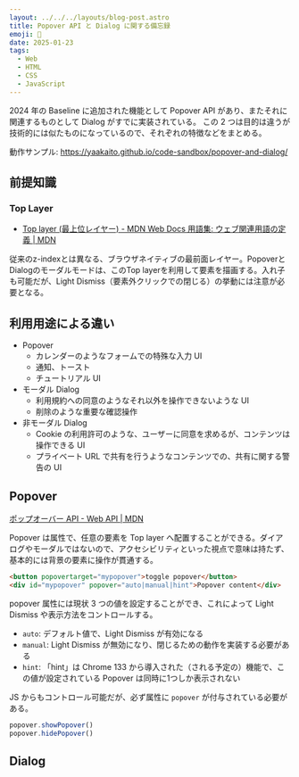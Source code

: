 ```yaml
---
layout: ../../../layouts/blog-post.astro
title: Popover API と Dialog に関する備忘録
emoji: 🎈
date: 2025-01-23
tags:
  - Web
  - HTML
  - CSS
  - JavaScript
---
```


2024 年の Baseline に追加された機能として Popover API があり、またそれに関連するものとして Dialog がすでに実装されている。
この 2 つは目的は違うが技術的には似たものになっているので、それぞれの特徴などをまとめる。

動作サンプル: https://yaakaito.github.io/code-sandbox/popover-and-dialog/

## 前提知識

### Top Layer

- [Top layer (最上位レイヤー) - MDN Web Docs 用語集: ウェブ関連用語の定義 | MDN](https://developer.mozilla.org/ja/docs/Glossary/Top_layer)

従来のz-indexとは異なる、ブラウザネイティブの最前面レイヤー。PopoverとDialogのモーダルモードは、このTop layerを利用して要素を描画する。入れ子も可能だが、Light Dismiss（要素外クリックでの閉じる）の挙動には注意が必要となる。


## 利用用途による違い

- Popover
    - カレンダーのようなフォームでの特殊な入力 UI
    - 通知、トースト
    - チュートリアル UI
- モーダル Dialog
    - 利用規約への同意のようなそれ以外を操作できないような UI
    - 削除のような重要な確認操作
- 非モーダル Dialog
    - Cookie の利用許可のような、ユーザーに同意を求めるが、コンテンツは操作できる UI
    - プライベート URL で共有を行うようなコンテンツでの、共有に関する警告の UI

## Popover

[ポップオーバー API - Web API | MDN](https://developer.mozilla.org/ja/docs/Web/API/Popover_API)

Popover は属性で、任意の要素を Top layer へ配置することができる。ダイアログやモーダルではないので、アクセシビリティといった視点で意味は持たず、基本的には背景の要素に操作が貫通する。

```html
<button popovertarget="mypopover">toggle popover</button>
<div id="mypopover" popover="auto|manual|hint">Popover content</div>
```

popover 属性には現状 3 つの値を設定することができ、これによって Light Dismiss や表示方法をコントロールする。

- `auto`: デフォルト値で、Light Dismiss が有効になる
- `manual`: Light Dismiss が無効になり、閉じるための動作を実装する必要がある
- `hint`: 「hint」は Chrome 133 から導入された（される予定の）機能で、この値が設定されている Popover は同時に1つしか表示されない

JS からもコントロール可能だが、必ず属性に `popover` が付与されている必要がある。

```jsx
popover.showPopover()
popover.hidePopover()
```

## Dialog

[<dialog>: ダイアログ要素 - HTML: ハイパーテキストマークアップ言語 | MDN](https://developer.mozilla.org/ja/docs/Web/HTML/Element/dialog)

`<dialog>` はユーザーに操作を求めるための役割（`role=dialog`）を持つ。モーダル/非モーダルの2つのモードがあり、特にモーダルモードではTop layerへの表示と背景操作のロックを行う。JS での制御が想定されていて、`showModal()` を利用することでモーダルダイアログが、`show()` を利用することで非モーダルダイアログが表示される。

```html
<dialog id="dialog">
    <h1>Dialog</h1>
    <p>This is a dialog.</p>
    <button>Close</button>
</dialog>
<script>
    const dialog = document.getElementById('dialog');
    dialog.showModal();
</script>
```

モーダルの場合、次の機能がブラウザネイティブで提供される。これによって、これまでの実装よりもアクセシビリティや UX の向上が期待できる。

- inert による背景 UI のロック
    - [inert - HTML: ハイパーテキストマークアップ言語 | MDN](https://developer.mozilla.org/ja/docs/Web/HTML/Global_attributes/inert)
    - `.showModal()` で表示された Dialog は、Top Layer でない要素が inert となる
- :backdrop による背景の表示
    - [::backdrop - CSS: カスケーディングスタイルシート | MDN](https://developer.mozilla.org/ja/docs/Web/CSS/::backdrop)
    - Top layer と背景コンテンツの間に表示される領域で、モーダルダイアログではデフォルトで半透明の背景が表示されており、ユーザーの操作を受け付けないことを表現している
- ESC での閉じるのサポート
    - Light Dismiss ではない
- フォーカスの管理
    - モーダルダイアログが表示された際に、その中の要素にフォーカスが移動する
    - ダイアログが閉じられた際に、直前のフォーカス位置に戻る


## Anchor Positioning

[CSS アンカー位置指定の使用 - CSS: カスケーディングスタイルシート | MDN](https://developer.mozilla.org/ja/docs/Web/CSS/CSS_anchor_positioning/Using)

特定要素を基準とした配置をサポート。Top layer要素でも有効で、Popoverと組み合わせて使用できる。

```html
<style>
   #anchorPopoverTrigger {
        anchor-name: --anchor-target;
   }
   #anchorPopover  {
        position-anchor: --anchor-target;
        position-area: bottom span-right;
        position-try-fallbacks: flip-inline, flip-inline flip-block;
        margin: 0;
        width: 300px;
   }
</style>
<button id="anchorPopoverTrigger" popovertarget="anchorPopoverLeft">toggle anchor popover</button>
<div id="anchorPopover" popover>
    Anchor Popover Left
</div>

```

position-area による配置指定が基本となりそうだが、top や left などを使用した直接的な位置指定も可能。

- [https://developer.mozilla.org/ja/docs/Web/CSS/CSS_anchor_positioning/Using#position-area_の設定](https://developer.mozilla.org/ja/docs/Web/CSS/CSS_anchor_positioning/Using#position-area_%E3%81%AE%E8%A8%AD%E5%AE%9A)

fallback を設定することができ、画面に収まらない場合の挙動を調整することが出来る。

- https://developer.mozilla.org/en-US/docs/Web/CSS/position-try-fallbacks

### Close Watcher

[CloseWatcher - Web APIs | MDN](https://developer.mozilla.org/en-US/docs/Web/API/CloseWatcher)

ユーザーが閉じようとした動作を検知できる API で、具体的には ESC や戻るを押したタイミングが検知できる。`popover=manual` や非モーダルダイアログには ESC での閉じる機能がないので、対応する必要が出てきたときに有効。

```jsx
let closeWatcher = null
popoverTrigger.addEventListener('click', () => {
    if (closeWatcher) {
        closeWatcher.destroy()
    }
    closeWatcher = new CloseWatcher()
    closeWatcher.onclose = () => {
        popover.hidePopover()
    }
    popover.showPopover()
})
```

## Refs

- [#Tags | blog.jxck.io](https://blog.jxck.io/tags/#popover)
- [CSS Anchor Positioning 仕様の紹介](https://zenn.dev/d_kawaguchi/articles/css-anchor-positioning-294aa71a7f77fc)
- [UI を閉じる動作を処理する CloseWatcher API](https://azukiazusa.dev/blog/close-watcher-api/)

